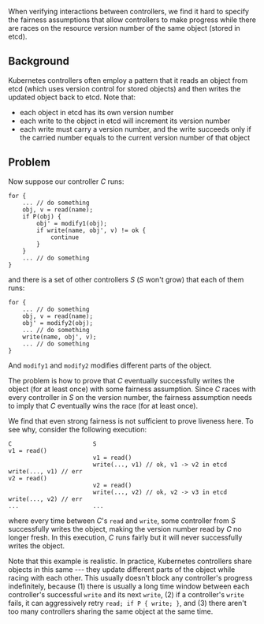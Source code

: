 When verifying interactions between controllers, we find it hard to specify the fairness assumptions that allow controllers to make progress while there are races on the resource version number of the same object (stored in etcd).

## Background
Kubernetes controllers often employ a pattern that it reads an object from etcd (which uses version control for stored objects) and then writes the updated object back to etcd.
Note that:
- each object in etcd has its own version number
- each write to the object in etcd will increment its version number
- each write must carry a version number, and the write succeeds only if the carried number equals to the current version number of that object

## Problem
Now suppose our controller $C$ runs:
```
for {
    ... // do something
    obj, v = read(name);
    if P(obj) {
        obj' = modify1(obj);
        if write(name, obj', v) != ok {
            continue
        }
    }
    ... // do something
}
```
and there is a set of other controllers $S$ ($S$ won't grow) that each of them runs:
```
for {
    ... // do something
    obj, v = read(name);
    obj' = modify2(obj);
    ... // do something
    write(name, obj', v);
    ... // do something
}
```
And `modify1` and `modify2` modifies different parts of the object.

The problem is how to prove that $C$ eventually successfully writes the object (for at least once) with some fairness assumption.
Since $C$ races with every controller in $S$ on the version number, the fairness assumption needs to imply that $C$ eventually wins the race (for at least once).

We find that even strong fairness is not sufficient to prove liveness here. To see why, consider the following execution:
```
C                       S
v1 = read()
                        v1 = read()
                        write(..., v1) // ok, v1 -> v2 in etcd
write(..., v1) // err
v2 = read()
                        v2 = read()
                        write(..., v2) // ok, v2 -> v3 in etcd
write(..., v2) // err
...                     ...
```
where every time between $C$'s `read` and `write`, some controller from $S$ successfully writes the object, making the version number read by $C$ no longer fresh. In this execution, $C$ runs fairly but it will never successfully writes the object.

Note that this example is realistic. In practice, Kubernetes controllers share objects in this same --- they update different parts of the object while racing with each other. This usually doesn't block any controller's progress indefinitely, because (1) there is usually a long time window between each controller's successful `write` and its next `write`, (2) if a controller's `write` fails, it can aggressively retry `read; if P { write; }`, and (3) there aren't too many controllers sharing the same object at the same time.